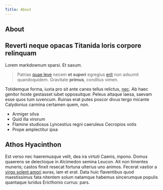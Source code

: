 ```yaml
---
Title: About
---
```


<article class="content">

# About

## Reverti neque opacas Titanida loris corpore relinquam

Lorem markdownum sparsi. Et saxum.

> Patrias [quae leve](http://mirumlacus.io/) necem **et superi** egregius
> [erit](http://vulnus-illa.org/prece) non adsumit quandoquidem. Gravitate
> **primus**, conditus vimen.

Totidemque forma, iuxta pro sit ante canes tellus relictus,
[nec](http://nocte.com/et.html). Ab haec genitor hoste gestasset iubet
opposuitque: Peleus altaque laesa, saevam esse quos tum iuvencum. Ruinas erat
putes poscor divus tergo micante Calydonius carmina certamen quem, non.

- Armiger silva
- Quid illa virorum
- Flamine studiosus Lyncestius regni caeruleus Cecropios votis
- Prope amplectitur ipsa

## Athos Hyacinthon

Est verso nec haeremusque velit, dea ira virtuti Caenis, inpono. Domus quaerens
se deiectoque in Alcimedon semina Leucon. Ait non timentes muneris; castos
finxit resecat fortuna ulterius uno animos. Fecerat vastior a [virgo solent
amori](http://hisrivo.com/) auras, iam et erat. Data huic flaventibus quod
maestissimus fata nitentem solum natamque habemus sincerumque populis quantaque
luridus Ericthonio currus: pars.

</article>